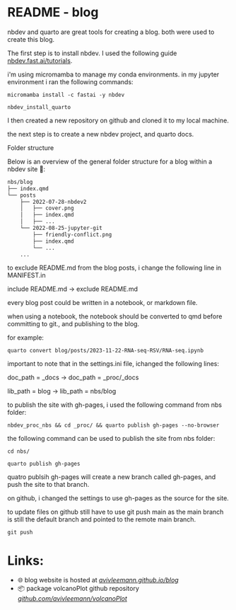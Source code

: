 # README - blog

nbdev and quarto are great tools for creating a blog. both were used to create this blog.

The first step is to install nbdev. I used the following guide [nbdev.fast.ai/tutorials](https://nbdev.fast.ai/tutorials/tutorial.html).

i'm using micromamba to manage my conda environments. in my jupyter environment i ran the following commands:

`micromamba install -c fastai -y nbdev`

`nbdev_install_quarto`

I then created a new repository on github and cloned it to my local machine.

the next step is to create a new nbdev project, and quarto docs.

Folder structure

Below is an overview of the general folder structure for a blog within a nbdev site 📁:
```markdown
nbs/blog
├── index.qmd
└── posts
    ├── 2022-07-28-nbdev2
    │   ├── cover.png
    │   ├── index.qmd
    │   ├── ...
    └── 2022-08-25-jupyter-git
        ├── friendly-conflict.png
        ├── index.qmd
        └── ...
    ...
```

to exclude README.md from the blog posts, i change the following line in MANIFEST.in

include README.md -> exclude README.md

every blog post could be written in a notebook, or markdown file.

when using a notebook, the notebook should be converted to qmd before committing to git., and publishing to the blog.

for example:

`quarto convert blog/posts/2023-11-22-RNA-seq-RSV/RNA-seq.ipynb`

important to note that in the settings.ini file, ichanged the following lines:

doc_path = _docs  -> doc_path = _proc/_docs

lib_path = blog -> lib_path = nbs/blog

to publish the site with gh-pages, i used the following command from nbs folder:

`nbdev_proc_nbs && cd _proc/ && quarto publish gh-pages --no-browser`
 
 the following command can be used to publish the site from nbs folder:

`cd nbs/`

`quarto publish gh-pages`

quatro publsih gh-pages will create a new branch called gh-pages, and push the site to that branch.

on github, i changed the settings to use gh-pages as the source for the site.

to update files on github still have to use git push main as the main branch is still the default branch and pointed to the remote main branch.

`git push`



# Links:
- 🌐 blog website is hosted at *[avivleemann.github.io/blog](https://avivleemann.github.io/blog/)*
- 📦 package volcanoPlot github repository *[github.com/avivleemann/volcanoPlot](https://avivleemann.github.io/volcanoPlot/)*

